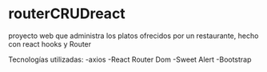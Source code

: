 # routerCRUDreact
proyecto web que administra los platos ofrecidos por un restaurante, hecho con react hooks y Router

Tecnologías utilizadas:
-axios
-React Router Dom
-Sweet Alert
-Bootstrap
